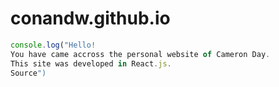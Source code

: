 # conandw.github.io
```javascript
console.log("Hello! 
You have came accross the personal website of Cameron Day.
This site was developed in React.js.
Source")
```
